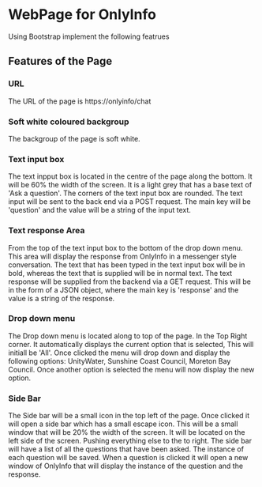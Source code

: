# WebPage for OnlyInfo

Using Bootstrap implement the following featrues

## Features of the Page

### URL 
The URL of the page is https://onlyinfo/chat

### Soft white coloured backgroup

The backgroup of the page is soft white.

### Text input box

The text inpput box is located in the centre of the page along the bottom. It will be 60% the width of the screen. It is a light grey that has a base text of 'Ask a question'. The corners of the text input box are rounded. The text input will be sent to the back end via a POST request. The main key will be 'question' and the value will be a string of the input text.

### Text response Area

From the top of the text input box to the bottom of the drop down menu. This area will display the response from OnlyInfo in a messenger style conversation. The text that has been typed in the text input box will be in bold, whereas the text that is supplied will be in normal text. The text response will be supplied from the backend via a GET request. This will be in the form of a  JSON object, where the main key is 'response' and the value is a string of the response.

### Drop down menu

The Drop down menu is located along to top of the page. In the Top Right corner. It automatically displays the current option that is selected, This will initiall be 'All'. Once clicked the menu will drop down and display the following options: UnityWater, Sunshine Coast Council, Moreton Bay Council. Once another option is selected the menu will now display the new option.

### Side Bar

The Side bar will be a small icon in the top left of the page. Once clicked it will open a side bar which has a small escape icon. This will be a small window that will be 20% the width of the screen. It will be located on the left side of the screen. Pushing everything else to the to right. The side bar will have a list of all the questions that have been asked. The instance of each question will be saved. When a question is clicked it will open a new window of OnlyInfo that will display the instance of the question and the response.
